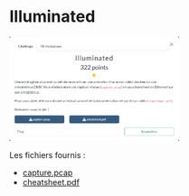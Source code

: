 # Illuminated

<img alt="énoncé du challenge" src="enonce.png" width=300>

Les fichiers fournis :
- [capture.pcap](capture.pcap)
- [cheatsheet.pdf](cheatsheet.pdf)
